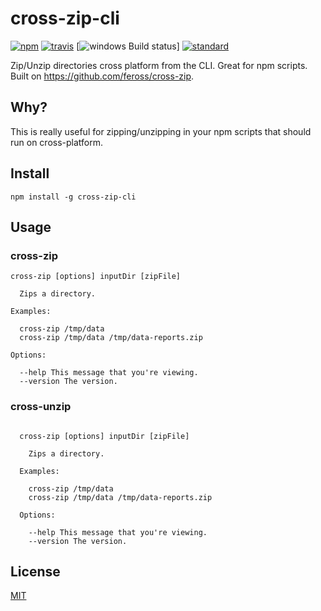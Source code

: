 cross-zip-cli
=============

[![npm][npm-image]][npm-url]
[![travis][travis-image]][travis-url]
[![windows Build status](https://img.shields.io/appveyor/ci/jprichardson/cross-zip-cli/master.svg?label=windows%20build)]
[![standard][standard-image]][standard-url]

[npm-image]: https://img.shields.io/npm/v/cross-zip-cli.svg?style=flat-square
[npm-url]: https://www.npmjs.com/package/cross-zip-cli
[travis-image]: https://img.shields.io/travis/jprichardson/cross-zip-cli.svg?style=flat-square
[travis-url]: https://travis-ci.org/jprichardson/cross-zip-cli
[standard-image]: https://img.shields.io/badge/code%20style-standard-brightgreen.svg?style=flat-square
[standard-url]: http://npm.im/standard

Zip/Unzip directories cross platform from the CLI. Great for npm scripts. Built on https://github.com/feross/cross-zip.

## Why?

This is really useful for zipping/unzipping in your npm scripts that should run on cross-platform.


## Install

```
npm install -g cross-zip-cli
```

## Usage

### cross-zip

```
cross-zip [options] inputDir [zipFile]

  Zips a directory.

Examples:

  cross-zip /tmp/data
  cross-zip /tmp/data /tmp/data-reports.zip

Options:

  --help This message that you're viewing.
  --version The version.
```

### cross-unzip

```

  cross-zip [options] inputDir [zipFile]

    Zips a directory.

  Examples:

    cross-zip /tmp/data
    cross-zip /tmp/data /tmp/data-reports.zip

  Options:

    --help This message that you're viewing.
    --version The version.

```

## License

[MIT](LICENSE.md)
